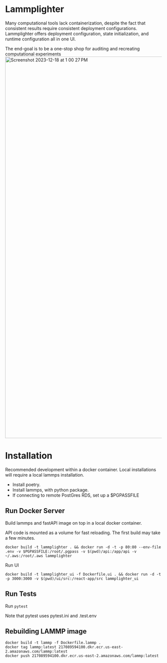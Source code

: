 # Lammplighter

Many computational tools lack containerization, despite the fact that consistent results require consistent deployment configurations.
Lammplighter offers deployment configuration, state initialization, and runtime configuration all in one UI.

The end-goal is to be a one-stop shop for auditing and recreating computational experiments
<img width="1222" alt="Screenshot 2023-12-18 at 1 00 27 PM" src="https://github.com/tamjidrahman/lammplighter/assets/134972426/d40064a5-60fe-4f5e-a638-81547e9551a6">

# Installation

Recommended development within a docker container. Local installations will require a local lammps installation.

- Install poetry.
- Install lammps, with python package.
- If connecting to remote PostGres RDS, set up a $PGPASSFILE

## Run Docker Server
Build lammps and fastAPI image on top in a local docker container. 

API code is mounted as a volume for fast reloading. The first build may take a few minutes.

```
docker build -t lammplighter . && docker run -d -t -p 80:80 --env-file .env -v $PGPASSFILE:/root/.pgpass -v $(pwd)/api:/app/api -v ~/.aws:/root/.aws lammplighter
```

Run UI
```
docker build -t lammplighter_ui -f Dockerfile.ui . && docker run -d -t -p 3000:3000 -v $(pwd)/ui/src:/react-app/src lammplighter_ui
```

## Run Tests
Run
```pytest```

Note that pytest uses pytest.ini and .test.env

## Rebuilding LAMMP image
```
docker build -t lammp -f Dockerfile.lammp .
docker tag lammp:latest 217089594100.dkr.ecr.us-east-2.amazonaws.com/lammp:latest
docker push 217089594100.dkr.ecr.us-east-2.amazonaws.com/lammp:latest
```
